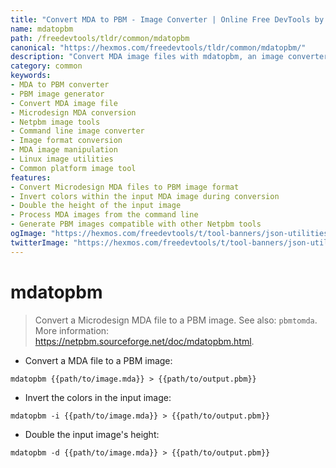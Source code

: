 ```yaml
---
title: "Convert MDA to PBM - Image Converter | Online Free DevTools by Hexmos"
name: mdatopbm
path: /freedevtools/tldr/common/mdatopbm
canonical: "https://hexmos.com/freedevtools/tldr/common/mdatopbm/"
description: "Convert MDA image files with mdatopbm, an image converter. Easily convert and manipulate image formats. Free online tool, no registration required."
category: common
keywords:
- MDA to PBM converter
- PBM image generator
- Convert MDA image file
- Microdesign MDA conversion
- Netpbm image tools
- Command line image converter
- Image format conversion
- MDA image manipulation
- Linux image utilities
- Common platform image tool
features:
- Convert Microdesign MDA files to PBM image format
- Invert colors within the input MDA image during conversion
- Double the height of the input image
- Process MDA images from the command line
- Generate PBM images compatible with other Netpbm tools
ogImage: "https://hexmos.com/freedevtools/t/tool-banners/json-utilities-banner.png"
twitterImage: "https://hexmos.com/freedevtools/t/tool-banners/json-utilities-banner.png"
---
```


# mdatopbm

> Convert a Microdesign MDA file to a PBM image.
> See also: `pbmtomda`.
> More information: <https://netpbm.sourceforge.net/doc/mdatopbm.html>.

- Convert a MDA file to a PBM image:

`mdatopbm {{path/to/image.mda}} > {{path/to/output.pbm}}`

- Invert the colors in the input image:

`mdatopbm -i {{path/to/image.mda}} > {{path/to/output.pbm}}`

- Double the input image's height:

`mdatopbm -d {{path/to/image.mda}} > {{path/to/output.pbm}}`
